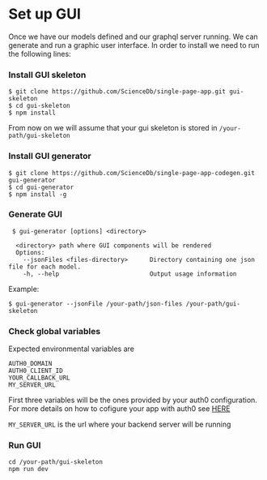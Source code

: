 # Set up GUI
Once we have our models defined and our graphql server running. We can generate and run a graphic user interface.
In order to install we need to run the following lines:
### Install GUI skeleton
```
$ git clone https://github.com/ScienceDb/single-page-app.git gui-skeleton
$ cd gui-skeleton
$ npm install
```
From now on we will assume that your gui skeleton is stored in `/your-path/gui-skeleton`

### Install GUI generator

```
$ git clone https://github.com/ScienceDb/single-page-app-codegen.git gui-generator
$ cd gui-generator
$ npm install -g
```

### Generate GUI
```
 $ gui-generator [options] <directory>

  <directory> path where GUI components will be rendered
  Options:
    --jsonFiles <files-directory>      Directory containing one json file for each model.
    -h, --help                         Output usage information
```
Example:
```
$ gui-generator --jsonFile /your-path/json-files /your-path/gui-skeleton
```
### Check global variables
Expected environmental variables are
```
AUTH0_DOMAIN
AUTH0_CLIENT_ID
YOUR_CALLBACK_URL
MY_SERVER_URL
```
First three variables will be the ones provided by your auth0 configuration. For more details on how to cofigure your app with auth0 see [HERE](https://auth0.com/docs/quickstart/spa/vuejs#configure-auth0)

`MY_SERVER_URL` is the url where your backend server will be running

### Run GUI
```
cd /your-path/gui-skeleton
npm run dev
```
